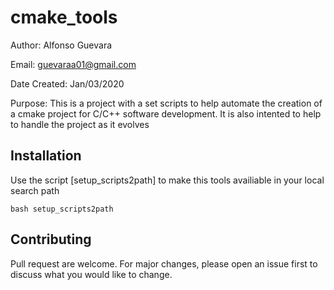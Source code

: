 # cmake_tools
Author: Alfonso Guevara

Email: guevaraa01@gmail.com

Date Created: Jan/03/2020

Purpose: This is a project with a set scripts to help automate the creation of a cmake project for C/C++ software
development. It is also intented to help to handle the project as it evolves

## Installation
Use the script [setup_scripts2path] to make this tools availiable in your local search path
```
bash setup_scripts2path
```

## Contributing
Pull request are welcome. For major changes, please open an issue first to discuss what you would like to change.
